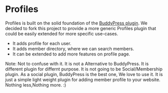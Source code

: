# Profiles

Profiles is built on the solid foundation of the [BuddyPress plugin](https://wordpress.org/plugins/buddypress/). 
We decided to fork this project to provide a more generic Profiles plugin that could be easily extended for more specific use-cases.

* It adds profile for each user.
* It adds member directory, where we can search members.
* It can be extended to add more features on profile page.

Note: 
Not to confuse with it. It is not a Alternative to BuddyPress. It is different plugin for differnt purpose. It is not going to be Social/Membership plugin. As a social plugin, BuddyPress is the best one, We love to use it. It is just a simple light weight plugin for adding member profile to your website. Nothing less,Nothing more. :) 
